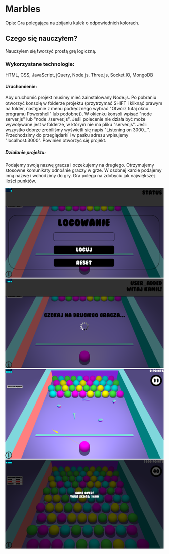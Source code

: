 # Marbles
Opis:
Gra polegająca na zbijaniu kulek o odpowiednich kolorach.

## Czego się nauczyłem?
Nauczyłem się tworzyć prostą grę logiczną.

### Wykorzystane technologie:
HTML, CSS, JavaScript, jQuery, Node.js, Three.js, Socket.IO, MongoDB

#### Uruchomienie:
Aby uruchomić projekt musimy mieć zainstalowany Node.js.
Po pobraniu otworzyć konsolę w folderze projektu (przytrzymać SHIFT i kliknąć prawym na folder, następnie z menu podręcznego wybrać "Otwórz tutaj okno programu Powershell" lub podobne)).
W okienku konsoli wpisać "node server.js" lub "node .\server.js".
Jeśli polecenie nie działa być może wywoływane jest w folderze, w którym nie ma pliku "server.js".
Jeśli wszystko dobrze zrobiliśmy wyświetli się napis "Listening on 3000...".
Przechodzimy do przeglądarki i w pasku adresu wpisujemy "localhost:3000".
Powinien otworzyć się projekt.

##### Działanie projektu:
Podajemy swoją nazwę gracza i oczekujemy na drugiego.
Otrzymujemy stosowne komunikaty odnośnie graczy w grze.
W osobnej karcie podajemy inną nazwę i wchodzimy do gry.
Gra polega na zdobyciu jak największej ilości punktów.

![1](./images/marbles1.png) 
![2](./images/marbles2.png) 
![3](./images/marbles3.png) 
![4](./images/marbles4.png) 


